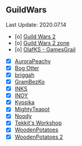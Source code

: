 ## GuildWars

Last Update: 2020.07.14

- [o] [Guild Wars 2  ](https://www.youtube.com/channel/UCP_FgMqOxp_VsM0UfrL-DxA)
- [o] [Guild Wars 2 zone](https://www.youtube.com/channel/UCbHDzLNUyu_HT7nRSNjriUA)
- [o] [OlafKS - GamesGrail](https://www.youtube.com/channel/UCRn-m-2nlUUWtBkPb4gRdTg)

- [x] [AuroraPeachy](https://www.youtube.com/channel/UCrzoluANZlhi24mlQVouTmg)
- [x] [Bog Otter](https://www.youtube.com/channel/UCSzOtbN2xTsI8aQPM2sMmpQ)
- [x] [briggah](https://www.youtube.com/channel/UCwtjGb3GIIiQFqh6qSjCLQQ)
- [x] [GramBezKo](https://www.youtube.com/channel/UCvVWKyIfDQytP4E59A3UXUg)
- [x] [INKS](https://www.youtube.com/channel/UCbVGUvx_9SuAYrgJOzBYT7Q)
- [x] [INOY](https://www.youtube.com/channel/UCSoOx7NVJFnolqUwXZ2ghxQ)
- [x] [Kyosika](https://www.youtube.com/channel/UCdg2omrlUUYx_tnyIgNiJSg)
- [x] [MightyTeapot](https://www.youtube.com/channel/UCWXo84TV1a6XJZcDOuq6zaQ)
- [x] [Noody](https://www.youtube.com/channel/UC-QH304zT3qOQ2PKrFmngSQ)
- [x] [Tekkit's Workshop](https://www.youtube.com/channel/UC0Feu7AF3QW-WvqRAgs1ycw)
- [x] [WoodenPotatoes  ](https://www.youtube.com/channel/UCYUY9_i44IDNOs_Ja815mlA)
- [x] [WoodenPotatoes 2](https://www.youtube.com/channel/UC07_U_mN9-gljJkwcGbifcQ)
